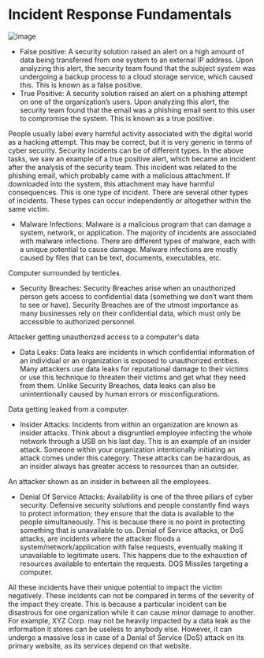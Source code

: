 # Incident Response Fundamentals
![image](https://github.com/user-attachments/assets/e4b46ba8-0fdd-4dba-b127-e02b60e0d3bc)

- False positive: A security solution raised an alert on a high amount of data being transferred from one system to an external IP address. Upon analyzing this alert, the security team found that the subject system was undergoing a backup process to a cloud storage service, which caused this. This is known as a false positive.
- True Positive: A security solution raised an alert on a phishing attempt on one of the organization’s users. Upon analyzing this alert, the security team found that the email was a phishing email sent to this user to compromise the system. This is known as a true positive.

People usually label every harmful activity associated with the digital world as a hacking attempt. This may be correct, but it is very generic in terms of cyber security. Security Incidents can be of different types. In the above tasks, we saw an example of a true positive alert, which became an incident after the analysis of the security team. This incident was related to the phishing email, which probably came with a malicious attachment. If downloaded into the system, this attachment may have harmful consequences. This is one type of incident. There are several other types of incidents. These types can occur independently or altogether within the same victim.

- Malware Infections: Malware is a malicious program that can damage a system, network, or application. The majority of incidents are associated with malware infections.  There are different types of malware, each with a unique potential to cause damage. Malware infections are mostly caused by files that can be text, documents, executables, etc.

Computer surrounded by tenticles.

- Security Breaches: Security Breaches arise when an unauthorized person gets access to confidential data (something we don’t want them to see or have).  Security Breaches are of the utmost importance as many businesses rely on their confidential data, which must only be accessible to authorized personnel.

Attacker getting unauthorized access to a computer's data
- Data Leaks: Data leaks are incidents in which confidential information of an individual or an organization is exposed to unauthorized entities. Many attackers use data leaks for reputational damage to their victims or use this technique to threaten their victims and get what they need from them. Unlike Security Breaches, data leaks can also be unintentionally caused by human errors or misconfigurations.

Data getting leaked from a computer.

- Insider Attacks: Incidents from within an organization are known as insider attacks. Think about a disgruntled employee infecting the whole network through a USB on his last day. This is an example of an insider attack. Someone within your organization intentionally initiating an attack comes under this category. These attacks can be hazardous, as an insider always has greater access to resources than an outsider.

An attacker shown as an insider in between all the employees.

- Denial Of Service Attacks: Availability is one of the three pillars of cyber security. Defensive security solutions and people constantly find ways to protect information; they ensure that the data is available to the people simultaneously. This is because there is no point in protecting something that is unavailable to us. Denial of Service attacks, or DoS attacks, are incidents where the attacker floods a system/network/application with false requests, eventually making it unavailable to legitimate users. This happens due to the exhaustion of resources available to entertain the requests. DOS Missiles targeting a computer.

All these incidents have their unique potential to impact the victim negatively. These incidents can not be compared in terms of the severity of the impact they create. This is because a particular incident can be disastrous for one organization while it can cause minor damage to another. For example, XYZ Corp. may not be heavily impacted by a data leak as the information it stores can be useless to anybody else. However, it can undergo a massive loss in case of a Denial of Service (DoS) attack on its primary website, as its services depend on that website.






